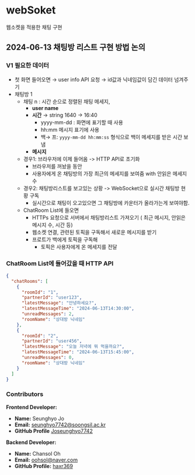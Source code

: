 # webSoket
웹소켓을 적용한 채팅 구현

## 2024-06-13 채팅방 리스트 구현 방법 논의
### V1 필요한 데이터

- 첫 화면 들어오면 →  user info API 요청 → id값과 닉네임값이 담긴 데이터 넘겨주기
- 채팅방 1
    - 채팅 n : 시간 순으로 정렬된 채팅 메세지,
        - **user name**
        - **시간** → string 1640  → 16:40
            - yyyy-mm-dd : 화면에 표기할 때 사용
            - hh:mm 메시지 표기에 사용
            - 백→ 프: `yyyy-mm-dd hh:mm:ss` 형식으로 백이 메세지를 받은 시간 보냄
        - **메시지**
    - 경우1: 브라우저에 이제 들어옴 -> HTTP API로 초기화
        - 브라우저를 꺼놨을 동안
        - 사용자에게 온 채팅방의 가장 최근의 메세지를 보여줌 with 안읽은 메세지 수
    - 경우2: 채팅방리스트를 보고있는 상황 -> WebSocket으로 실시간 채팅방 현황 구독
        - 실시간으로 채팅이 오고있으면 그 채팅방에 카운터가 올라가는게 보여야함.
    - ChatRoom List에 들오면
        - HTTPs 요청으로 서버에서 채팅방리스트 가져오기 ( 최근 메시지, 안읽은 메시지 수, 시간 등)
        - 웹소켓 연결, 관련된 토픽을 구독해서 새로운 메시지를 받기
        - 프로트가 백에게 토픽을 구독해
            - 토픽은 사용자에게 온 메세지를 전달

### ChatRoom List에 들어갔을 때 HTTP API

```json
{
  "chatRooms": [
    {
      "roomId": "1",
      "partnerId": "user123",
      "latestMessage": "안녕하세요?",
      "latestMessageTime": "2024-06-13T14:30:00",
      "unreadMessages": 2,
      "roomName": "상대방 닉네임"
    },
    {
      "roomId": "2",
      "partnerId": "user456",
      "latestMessage": "오늘 저녁에 뭐 먹을까요?",
      "latestMessageTime": "2024-06-13T15:45:00",
      "unreadMessages": 0,
      "roomName": "상대방 닉네임"
    }
  ]
}
```


### Contributors

**Frontend Developer:**

- **Name:** Seunghyo Jo
- **Email:** [seunghyo7742@soongsil.ac.kr](mailto:seunghyo7742@soongsil.ac.kr)
- **GitHub Profile** [Joseunghyo7742](https://github.com/Joseunghyo7742)

**Backend Developer:**

- **Name:** Chansol Oh
- **Email:** [oohsol@naver.com](mailto:oohsol@naver.com)
- **GitHub Profile:** [haxr369](https://github.com/haxr369?tab=followers)
